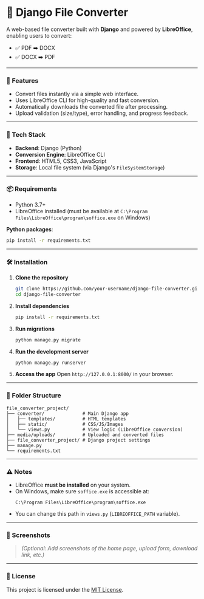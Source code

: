 
# 📄 Django File Converter

A web-based file converter built with **Django** and powered by **LibreOffice**, enabling users to convert:

- ✅ PDF ➡️ DOCX
- ✅ DOCX ➡️ PDF

---

### 🚀 Features

- Convert files instantly via a simple web interface.
- Uses LibreOffice CLI for high-quality and fast conversion.
- Automatically downloads the converted file after processing.
- Upload validation (size/type), error handling, and progress feedback.

---

### 🧰 Tech Stack

- **Backend**: Django (Python)
- **Conversion Engine**: LibreOffice CLI
- **Frontend**: HTML5, CSS3, JavaScript
- **Storage**: Local file system (via Django's `FileSystemStorage`)

---

### 📦 Requirements

- Python 3.7+
- LibreOffice installed (must be available at `C:\Program Files\LibreOffice\program\soffice.exe` on Windows)

**Python packages**:
```bash
pip install -r requirements.txt
```

---

### 🛠 Installation

1. **Clone the repository**
   ```bash
   git clone https://github.com/your-username/django-file-converter.git
   cd django-file-converter
   ```

2. **Install dependencies**
   ```bash
   pip install -r requirements.txt
   ```

3. **Run migrations**
   ```bash
   python manage.py migrate
   ```

4. **Run the development server**
   ```bash
   python manage.py runserver
   ```

5. **Access the app**
   Open `http://127.0.0.1:8000/` in your browser.

---

### 📁 Folder Structure

```
file_converter_project/
├── converter/              # Main Django app
│   ├── templates/          # HTML templates
│   ├── static/             # CSS/JS/Images
│   └── views.py            # View logic (LibreOffice conversion)
├── media/uploads/          # Uploaded and converted files
├── file_converter_project/ # Django project settings
├── manage.py
└── requirements.txt
```

---

### ⚠️ Notes

- LibreOffice **must be installed** on your system.
- On Windows, make sure `soffice.exe` is accessible at:
  ```
  C:\Program Files\LibreOffice\program\soffice.exe
  ```
- You can change this path in `views.py` (`LIBREOFFICE_PATH` variable).

---

### 📸 Screenshots

> *(Optional: Add screenshots of the home page, upload form, download link, etc.)*

---

### 🤝 License

This project is licensed under the [MIT License](LICENSE).
